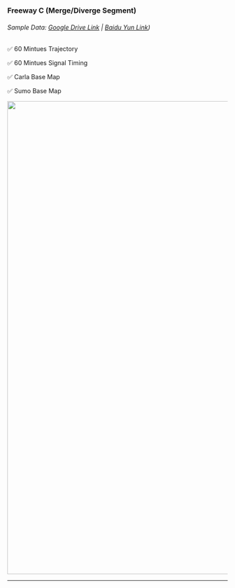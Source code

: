 ### Freeway C (Merge/Diverge Segment)

###### Sample Data: [Google Drive Link](https://drive.google.com/drive/folders/1BbOfB86a1Lzef8rTHWzd6a_jvruJIH2L?usp=sharing) | [Baidu Yun Link](https://pan.baidu.com/s/1eTrq0OTsubOAi7v9kLzCEQ?pwd=o331))

:white_check_mark:  60 Mintues Trajectory

:white_check_mark:  60 Mintues Signal Timing

:white_check_mark:  Carla Base Map

:white_check_mark:  Sumo Base Map



<img src="https://github.com/ozheng1993/UCF-SST-CitySim-Dataset/blob/main/asset/demo4.gif" width="1080">
<hr>

